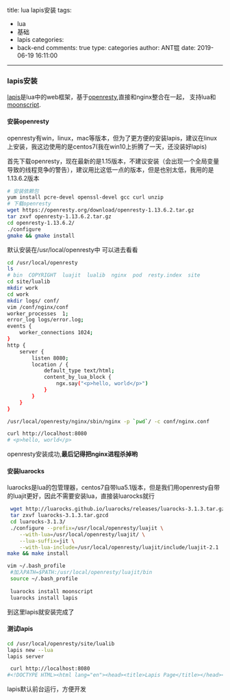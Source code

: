 title: lua lapis安装
tags:
  - lua
  - 基础
  - lapis
categories:
  - back-end
comments: true
type: categories
author: ANT锟
date: 2019-06-19 16:11:00
---
### lapis安装

[lapis](http://leafo.net/lapis/)是lua中的web框架，基于[openresty](http://openresty.org/cn/),直接和nginx整合在一起，
支持lua和[moonscript](http://moonscript.org/).
<!-- more -->
#### 安装openresty
openresty有win，linux，mac等版本，但为了更方便的安装lapis，建议在linux上安装，我这边使用的是centos7(我在win10上折腾了一天，还没装好lapis)

首先下载openresty，现在最新的是1.15版本，不建议安装（会出现一个全局变量导致的线程竞争的警告），建议用比这低一点的版本，但是也别太低，我用的是1.13.6.2版本
```bash
# 安装依赖包
yum install pcre-devel openssl-devel gcc curl unzip
# 下载openresty
wget https://openresty.org/download/openresty-1.13.6.2.tar.gz
tar zxvf openresty-1.13.6.2.tar.gz
cd openresty-1.13.6.2/
./configure
gmake && gmake install
```
默认安装在/usr/local/openresty中
可以进去看看
```bash
cd /usr/local/openresty
ls
# bin  COPYRIGHT  luajit  lualib  nginx  pod  resty.index  site
cd site/lualib
mkdir work
cd work
mkdir logs/ conf/
vim /conf/nginx/conf
worker_processes  1;
error_log logs/error.log;
events {
    worker_connections 1024;
}
http {
    server {
        listen 8080;
        location / {
            default_type text/html;
            content_by_lua_block {
                ngx.say("<p>hello, world</p>")
            }
        }
    }
}

/usr/local/openresty/nginx/sbin/nginx -p `pwd`/ -c conf/nginx.conf

curl http://localhost:8080
# <p>hello, world</p>

```
openresty安装成功,**最后记得把nginx进程杀掉哟**
#### 安装luarocks
luarocks是lua的包管理器，centos7自带lua5.1版本，但是我们用openresty自带的luajit更好，因此不需要安装lua，直接装luarocks就行
```bash
 wget http://luarocks.github.io/luarocks/releases/luarocks-3.1.3.tar.gz
 tar zxvf luarocks-3.1.3.tar.gzcd 
 cd luarocks-3.1.3/
 ./configure --prefix=/usr/local/openresty/luajit \
    --with-lua=/usr/local/openresty/luajit/ \
    --lua-suffix=jit \
    --with-lua-include=/usr/local/openresty/luajit/include/luajit-2.1
make && make install

vim ~/.bash_profile
 #加入PATH=$PATH:/usr/local/openresty/luajit/bin
 source ~/.bash_profile
 
 luarocks install moonscript
 luarocks install lapis
```
到这里lapis就安装完成了
#### 测试lapis
```bash
cd /usr/local/openresty/site/lualib
lapis new --lua
lapis server

 curl http://localhost:8080
#<!DOCTYPE HTML><html lang="en"><head><title>Lapis Page</title></head><body>Welcome to Lapis 1.7.0</body></html>[root@VM_0_6_centos ~]
```
lapis默认前台运行，方便开发
